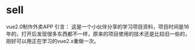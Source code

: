 # sell
vue2.0制作外卖APP
引言： 这是一个小伙伴分享的学习项目资料，项目时间是16年的，打开后发现很多东西都不一样，原来的项目使用的技术还是比较旧一些的，刚好可以用正在学习的vue2.x重做一次。
